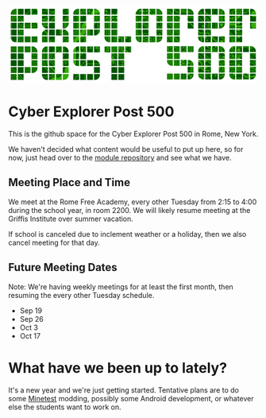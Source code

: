 
![](images/ep500-800.png)

Cyber Explorer Post 500
=======================
This is the github space for the Cyber Explorer Post 500 in Rome, New York.

We haven't decided what content would be useful to put up here, so for now,
just head over to the [module repository](modules/) and see what we have.


Meeting Place and Time
----------------------
We meet at the Rome Free Academy, every other Tuesday from 2:15 to 4:00 during
the school year, in room 2200.  We will likely resume meeting at the Griffis
Institute over summer vacation.

If school is canceled due to inclement weather or a holiday, then we also
cancel meeting for that day.

Future Meeting Dates
--------------------

Note: We're having weekly meetings for at least the first month, then resuming
the every other Tuesday schedule.

* Sep 19
* Sep 26
* Oct 3
* Oct 17

What have we been up to lately?
==============================
It's a new year and we're just getting started.  Tentative plans are to do some
[Minetest](https://www.minetest.net) modding, possibly some Android
development, or whatever else the students want to work on.


